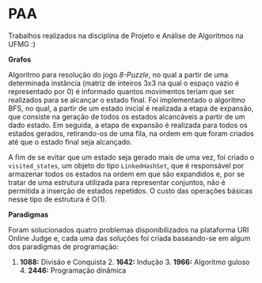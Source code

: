 # PAA    
Trabalhos realizados na disciplina de Projeto e Análise de Algoritmos na UFMG :)  

**Grafos**  
  
Algoritmo para resolução do jogo *8-Puzzle*, no qual a partir de uma determinada instância (matriz de inteiros 3x3 na qual o espaço vazio é representado por 0) é informado quantos movimentos teriam que ser realizados para se alcançar o  estado final. Foi implementado o algoritmo BFS, no qual, a partir de um estado inicial é realizada a etapa de expansão, que consiste na geração de todos os estados alcancáveis a partir de um dado estado. Em seguida, a etapa de expansão é realizada para todos os estados gerados, retirando-os de uma fila, na ordem em que foram criados até que o estado final seja alcançado.  

A fim de se evitar que um estado seja gerado mais de uma vez, foi criado o `visited_states`, um objeto do tipo `LinkedHashSet`, que é responsável por armazenar todos os estados na ordem em que são expandidos e, por se tratar de uma estrutura utilizada para representar conjuntos, não é permitida a inserção de estados repetidos. O custo das operações básicas nesse tipo de estrutura é O(1).  

**Paradigmas**  

Foram solucionados quatro problemas disponibilizados na plataforma URI Online Judge e, cada uma das soluções foi criada baseando-se em algum dos paradigmas de programação:

1. **1088:** Divisão e Conquista 2. **1642:** Indução 3. **1966:** Algoritmo guloso 4. **2446:** Programação dinâmica


